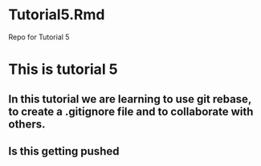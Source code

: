 # Tutorial5.Rmd
Repo for Tutorial 5
# This is tutorial 5
## In this tutorial we are learning to use git rebase, to create a .gitignore file and to collaborate with others.
## Is this getting pushed